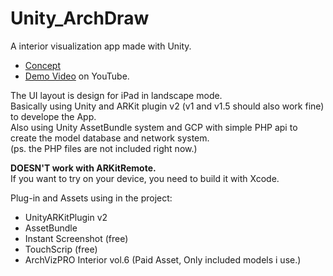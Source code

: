 # Unity_ArchDraw
A interior visualization app made with Unity.

* [Concept](https://www.dropbox.com/scl/fi/ph7qgt35nnlzhrzvj88bz/archdraw.pdf?rlkey=0f55oatxrrjf46q7431ps5668&dl=0)
* [Demo Video](https://www.youtube.com/watch?v=IbDmCwjhkos) on YouTube.
  
The UI layout is design for iPad in landscape mode.  
Basically using Unity and ARKit plugin v2 (v1 and v1.5 should also work fine) to develope the App.  
Also using Unity AssetBundle system and GCP with simple PHP api to create the model database and network system.  
(ps. the PHP files are not included right now.)  
  
**DOESN'T work with ARKitRemote.**  
If you want to try on your device, you need to build it with Xcode.  
  
Plug-in and Assets using in the project:  
* UnityARKitPlugin v2  
* AssetBundle  
* Instant Screenshot (free)  
* TouchScrip (free)  
* ArchVizPRO Interior vol.6 (Paid Asset, Only included models i use.)  
  

